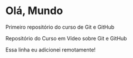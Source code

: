 # Olá, Mundo
 Primeiro repositório do curso de Git e GitHub

 Repositório do Curso em Vídeo sobre Git e GitHub

Essa linha eu adicionei remotamente!
